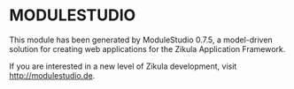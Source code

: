 # MODULESTUDIO

This module has been generated by ModuleStudio 0.7.5, a model-driven solution
for creating web applications for the Zikula Application Framework.

If you are interested in a new level of Zikula development, visit http://modulestudio.de.
